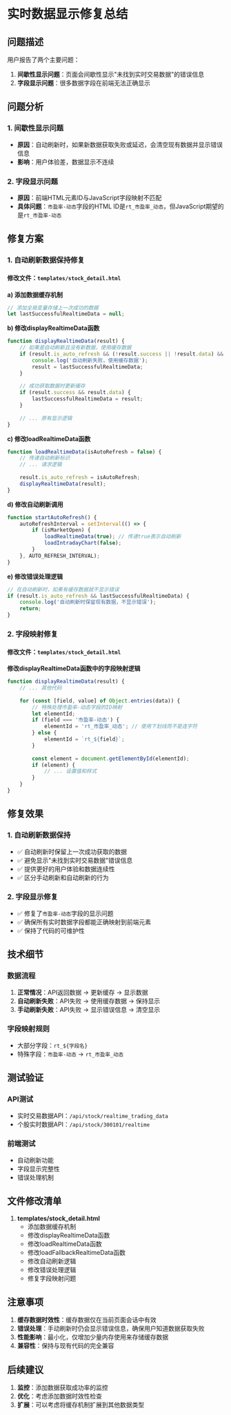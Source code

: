 # 实时数据显示修复总结

## 问题描述

用户报告了两个主要问题：
1. **间歇性显示问题**：页面会间歇性显示"未找到实时交易数据"的错误信息
2. **字段显示问题**：很多数据字段在前端无法正确显示

## 问题分析

### 1. 间歇性显示问题
- **原因**：自动刷新时，如果新数据获取失败或延迟，会清空现有数据并显示错误信息
- **影响**：用户体验差，数据显示不连续

### 2. 字段显示问题
- **原因**：前端HTML元素ID与JavaScript字段映射不匹配
- **具体问题**：`市盈率-动态`字段的HTML ID是`rt_市盈率_动态`，但JavaScript期望的是`rt_市盈率-动态`

## 修复方案

### 1. 自动刷新数据保持修复

#### 修改文件：`templates/stock_detail.html`

**a) 添加数据缓存机制**
```javascript
// 添加全局变量存储上一次成功的数据
let lastSuccessfulRealtimeData = null;
```

**b) 修改displayRealtimeData函数**
```javascript
function displayRealtimeData(result) {
    // 如果是自动刷新且没有新数据，使用缓存数据
    if (result.is_auto_refresh && (!result.success || !result.data) && lastSuccessfulRealtimeData) {
        console.log('自动刷新失败，使用缓存数据');
        result = lastSuccessfulRealtimeData;
    }
    
    // 成功获取数据时更新缓存
    if (result.success && result.data) {
        lastSuccessfulRealtimeData = result;
    }
    
    // ... 原有显示逻辑
}
```

**c) 修改loadRealtimeData函数**
```javascript
function loadRealtimeData(isAutoRefresh = false) {
    // 传递自动刷新标识
    // ... 请求逻辑
    
    result.is_auto_refresh = isAutoRefresh;
    displayRealtimeData(result);
}
```

**d) 修改自动刷新调用**
```javascript
function startAutoRefresh() {
    autoRefreshInterval = setInterval(() => {
        if (isMarketOpen) {
            loadRealtimeData(true); // 传递true表示自动刷新
            loadIntradayChart(false);
        }
    }, AUTO_REFRESH_INTERVAL);
}
```

**e) 修改错误处理逻辑**
```javascript
// 在自动刷新时，如果有缓存数据就不显示错误
if (result.is_auto_refresh && lastSuccessfulRealtimeData) {
    console.log('自动刷新时保留现有数据，不显示错误');
    return;
}
```

### 2. 字段映射修复

#### 修改文件：`templates/stock_detail.html`

**修改displayRealtimeData函数中的字段映射逻辑**
```javascript
function displayRealtimeData(result) {
    // ... 其他代码
    
    for (const [field, value] of Object.entries(data)) {
        // 特殊处理市盈率-动态字段的ID映射
        let elementId;
        if (field === '市盈率-动态') {
            elementId = 'rt_市盈率_动态'; // 使用下划线而不是连字符
        } else {
            elementId = `rt_${field}`;
        }
        
        const element = document.getElementById(elementId);
        if (element) {
            // ... 设置值和样式
        }
    }
}
```

## 修复效果

### 1. 自动刷新数据保持
- ✅ 自动刷新时保留上一次成功获取的数据
- ✅ 避免显示"未找到实时交易数据"错误信息
- ✅ 提供更好的用户体验和数据连续性
- ✅ 区分手动刷新和自动刷新的行为

### 2. 字段显示修复
- ✅ 修复了`市盈率-动态`字段的显示问题
- ✅ 确保所有实时数据字段都能正确映射到前端元素
- ✅ 保持了代码的可维护性

## 技术细节

### 数据流程
1. **正常情况**：API返回数据 → 更新缓存 → 显示数据
2. **自动刷新失败**：API失败 → 使用缓存数据 → 保持显示
3. **手动刷新失败**：API失败 → 显示错误信息 → 清空显示

### 字段映射规则
- 大部分字段：`rt_${字段名}`
- 特殊字段：`市盈率-动态` → `rt_市盈率_动态`

## 测试验证

### API测试
- 实时交易数据API：`/api/stock/realtime_trading_data`
- 个股实时数据API：`/api/stock/300101/realtime`

### 前端测试
- 自动刷新功能
- 字段显示完整性
- 错误处理机制

## 文件修改清单

1. **templates/stock_detail.html**
   - 添加数据缓存机制
   - 修改displayRealtimeData函数
   - 修改loadRealtimeData函数
   - 修改loadFallbackRealtimeData函数
   - 修改自动刷新逻辑
   - 修改错误处理逻辑
   - 修复字段映射问题

## 注意事项

1. **缓存数据时效性**：缓存数据仅在当前页面会话中有效
2. **错误处理**：手动刷新时仍会显示错误信息，确保用户知道数据获取失败
3. **性能影响**：最小化，仅增加少量内存使用来存储缓存数据
4. **兼容性**：保持与现有代码的完全兼容

## 后续建议

1. **监控**：添加数据获取成功率的监控
2. **优化**：考虑添加数据时效性检查
3. **扩展**：可以考虑将缓存机制扩展到其他数据类型